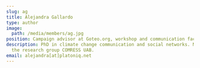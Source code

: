 ```yaml
---
slug: ag
title: Alejandra Gallardo
type: author
image:
  path: /media/members/ag.jpg
position: Campaign advisor at Goteo.org, workshop and communication facilitator
description: PhD in climate change communication and social networks. Member of
  the research group COMRESS UAB.
email: alejandra[at]platoniq.net
---
```

